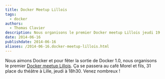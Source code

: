 ```yaml
---
title: Docker Meetup Lillois
tags:
  - docker
authors:
  - Thomas Clavier
description: Nous organisons le premier Docker meetup Lillois jeudi 19 juin au café Morel et fils à Lille.
date: 2014-06-16
publishdate: 2014-06-16
aliases: /2014-06-16.docker-meetup-lillois.html
---
```


Nous aimons Docker et pour fêter la sortie de Docker 1.0, nous organisons le premier [Docker meetup Lillois](http://www.meetup.com/Docker-Lille/events/188097712/). Ça se passera au café Morel et fils, 31 place du théâtre à Lille, jeudi à 18h30. Venez nombreux !

